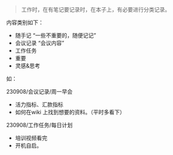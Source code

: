 
<BlogInfo id="1072" title="工作笔记如何记录" author="夏哲哲" pv=0 read_times=0 pre_cost_time="7" category="灵感&思考" tag_list="['']" create_time="2023.09.08 08:54:03.812591" update_time="2023.09.08 08:54:03.812601" />

> 工作时，在有笔记要记录时，在本子上，有必要进行分类记录。

内容类别如下：

  * 随手记 “一些不重要的，随便记记”
  * 会议记录 “会议内容”
  * 工作任务
  * 重要
  * 灵感&思考

如：

230908/会议记录/周一早会

  * 活力指标、汇款指标
  * 如何在wiki 上找到想要的资料。（平时多看下）

230908/工作任务/每日计划

  * 培训视频看完
  * 开机自启。


